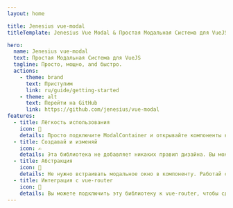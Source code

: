 ```yaml
---
layout: home

title: Jenesius vue-modal
titleTemplate: Jenesius Vue Modal & Простая Модальная Система для VueJS

hero:
  name: Jenesius vue-modal
  text: Простая Модальная Система для VueJS
  tagline: Просто, мощно, and быстро.
  actions:
    - theme: brand
      text: Приступим
      link: ru/guide/getting-started
    - theme: alt
      text: Перейти на GitHub
      link: https://github.com/jenesius/vue-modal
features:
  - title: Лёгкость использования
    icon: 🚀
    details: Просто подключите ModalContainer и открывайте компоненты как модальные окна.
  - title: Создавай и изменяй
    icon: ✍
    details: Эта библиотека не добавляет никаких правил дизайна. Вы можете использовать свои компоненты с классами CSS.
  - title: Абстракция
    icon: 🤖
    details: Не нужно встраивать модальное окно в компоненту. Работай с ней на другом уровне абстракции.
  - title: Интеграция с vue-router
    icon: 🎢
    details: Вы можете подключить эту библиотеку к vue-router, чтобы сделать интерфейс более удобным.
---
```

